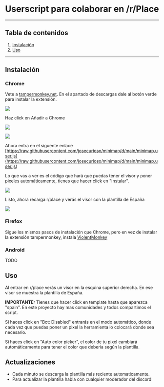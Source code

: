 # Userscript para colaborar en /r/Place

---


## Tabla de contenidos
1. [Instalación](#Instalación)
2. [Uso](#Uso)

---

## Instalación

### Chrome

Vete a [tampermonkey.net](https://www.tampermonkey.net/). En el apartado de descargas dale al botón verde para instalar la extensión.

![](es-img/instalar-tampermonkey.png)

Haz click en Añadir a Chrome

![](es-img/instalar-tampermonkey2.png)

![](es-img/instalar-tampermonkey3.png)

Ahora entra en el siguente enlace [https://raw.githubusercontent.com/josecurioso/minimap/d/main/minimap.user.js](<https://raw.githubusercontent.com/josecurioso/minimap/d/main/minimap.user.js>)

Lo que vas a ver es el código que hará que puedas tener el visor y poner pixeles automáticamente, tienes que hacer click en "Instalar".

![](es-img/instalar-tampermonkey4.png)

Listo, ahora recarga r/place y verás el visor con la plantilla de España

![](es-img/visor.png)

### Firefox

Sigue los mismos pasos de instalación que Chrome, pero en vez de instalar la extensión tampermonkey, instala [ViolentMonkey](https://addons.mozilla.org/es/firefox/addon/violentmonkey/)


### Android

TODO

## Uso

Al entrar en r/place verás un visor en la esquina superior derecha. En ese visor se muestra la plantilla de España.

**IMPORTANTE:** Tienes que hacer click en template hasta que aparezca "spain". En este proyecto hay mas comunidades y todos compartimos el script.

Si haces click en "Bot: Disabled" entrarás en el modo automático, donde cada vez que puedas poner un pixel la herramienta lo colocará donde sea necesario.

Si haces click en "Auto color picker", el color de tu pixel cambiará automáticamente para tener el color que debería según la plantilla.


## Actualizaciones

* Cada minuto se descarga la plantilla más reciente automaticamente.
* Para actualizar la plantilla habla con cualquier moderador del discord
